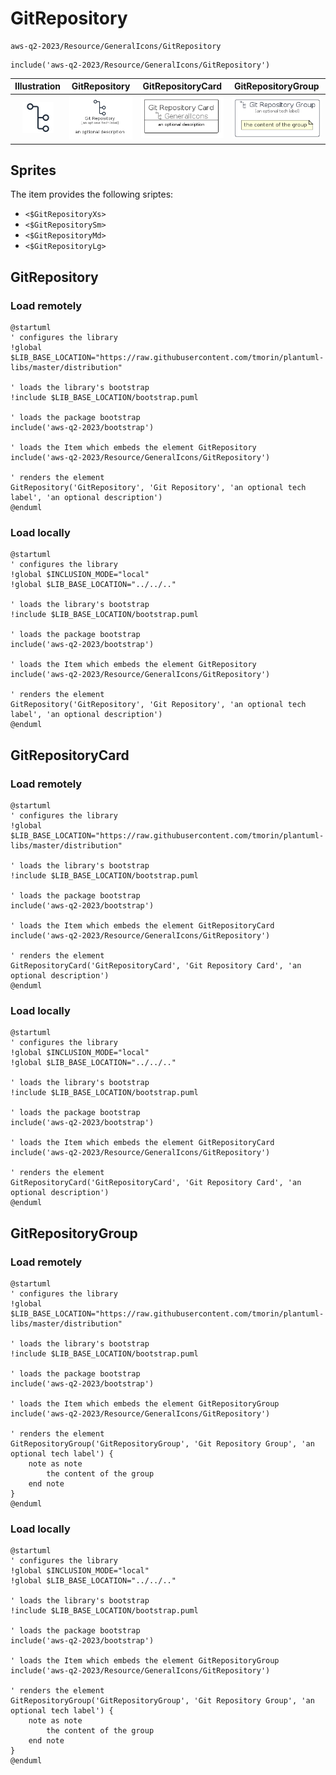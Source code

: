 # GitRepository


```text
aws-q2-2023/Resource/GeneralIcons/GitRepository
```

```text
include('aws-q2-2023/Resource/GeneralIcons/GitRepository')
```



| Illustration | GitRepository | GitRepositoryCard | GitRepositoryGroup |
| :---: | :---: | :---: | :---: |
| ![illustration for Illustration](../../../aws-q2-2023/Resource/GeneralIcons/GitRepository.png) | ![illustration for GitRepository](../../../aws-q2-2023/Resource/GeneralIcons/GitRepository.Local.png) | ![illustration for GitRepositoryCard](../../../aws-q2-2023/Resource/GeneralIcons/GitRepositoryCard.Local.png) | ![illustration for GitRepositoryGroup](../../../aws-q2-2023/Resource/GeneralIcons/GitRepositoryGroup.Local.png) |



## Sprites
The item provides the following sriptes:

- `<$GitRepositoryXs>`
- `<$GitRepositorySm>`
- `<$GitRepositoryMd>`
- `<$GitRepositoryLg>`





## GitRepository

### Load remotely
```plantuml
@startuml
' configures the library
!global $LIB_BASE_LOCATION="https://raw.githubusercontent.com/tmorin/plantuml-libs/master/distribution"

' loads the library's bootstrap
!include $LIB_BASE_LOCATION/bootstrap.puml

' loads the package bootstrap
include('aws-q2-2023/bootstrap')

' loads the Item which embeds the element GitRepository
include('aws-q2-2023/Resource/GeneralIcons/GitRepository')

' renders the element
GitRepository('GitRepository', 'Git Repository', 'an optional tech label', 'an optional description')
@enduml
```

### Load locally
```plantuml
@startuml
' configures the library
!global $INCLUSION_MODE="local"
!global $LIB_BASE_LOCATION="../../.."

' loads the library's bootstrap
!include $LIB_BASE_LOCATION/bootstrap.puml

' loads the package bootstrap
include('aws-q2-2023/bootstrap')

' loads the Item which embeds the element GitRepository
include('aws-q2-2023/Resource/GeneralIcons/GitRepository')

' renders the element
GitRepository('GitRepository', 'Git Repository', 'an optional tech label', 'an optional description')
@enduml
```

## GitRepositoryCard

### Load remotely
```plantuml
@startuml
' configures the library
!global $LIB_BASE_LOCATION="https://raw.githubusercontent.com/tmorin/plantuml-libs/master/distribution"

' loads the library's bootstrap
!include $LIB_BASE_LOCATION/bootstrap.puml

' loads the package bootstrap
include('aws-q2-2023/bootstrap')

' loads the Item which embeds the element GitRepositoryCard
include('aws-q2-2023/Resource/GeneralIcons/GitRepository')

' renders the element
GitRepositoryCard('GitRepositoryCard', 'Git Repository Card', 'an optional description')
@enduml
```

### Load locally
```plantuml
@startuml
' configures the library
!global $INCLUSION_MODE="local"
!global $LIB_BASE_LOCATION="../../.."

' loads the library's bootstrap
!include $LIB_BASE_LOCATION/bootstrap.puml

' loads the package bootstrap
include('aws-q2-2023/bootstrap')

' loads the Item which embeds the element GitRepositoryCard
include('aws-q2-2023/Resource/GeneralIcons/GitRepository')

' renders the element
GitRepositoryCard('GitRepositoryCard', 'Git Repository Card', 'an optional description')
@enduml
```

## GitRepositoryGroup

### Load remotely
```plantuml
@startuml
' configures the library
!global $LIB_BASE_LOCATION="https://raw.githubusercontent.com/tmorin/plantuml-libs/master/distribution"

' loads the library's bootstrap
!include $LIB_BASE_LOCATION/bootstrap.puml

' loads the package bootstrap
include('aws-q2-2023/bootstrap')

' loads the Item which embeds the element GitRepositoryGroup
include('aws-q2-2023/Resource/GeneralIcons/GitRepository')

' renders the element
GitRepositoryGroup('GitRepositoryGroup', 'Git Repository Group', 'an optional tech label') {
    note as note
        the content of the group
    end note
}
@enduml
```

### Load locally
```plantuml
@startuml
' configures the library
!global $INCLUSION_MODE="local"
!global $LIB_BASE_LOCATION="../../.."

' loads the library's bootstrap
!include $LIB_BASE_LOCATION/bootstrap.puml

' loads the package bootstrap
include('aws-q2-2023/bootstrap')

' loads the Item which embeds the element GitRepositoryGroup
include('aws-q2-2023/Resource/GeneralIcons/GitRepository')

' renders the element
GitRepositoryGroup('GitRepositoryGroup', 'Git Repository Group', 'an optional tech label') {
    note as note
        the content of the group
    end note
}
@enduml
```

